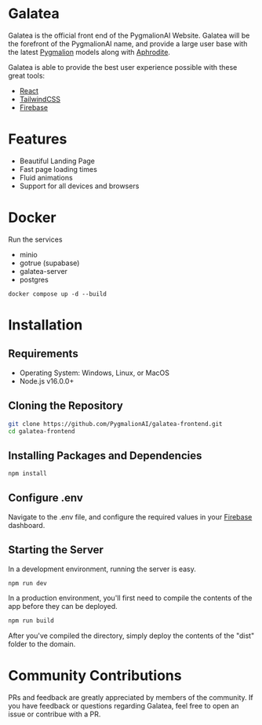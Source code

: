 # Galatea

Galatea is the official front end of the PygmalionAI Website. Galatea will be the forefront of the PygmalionAI name, and provide a large user base with the latest [Pygmalion](https://huggingface.co/PygmalionAI) models along with [Aphrodite](https://github.com/PygmalionAI/aphrodite-engine).

Galatea is able to provide the best user experience possible with these great tools:

- [React](https://react.dev/)
- [TailwindCSS](https://tailwindcss.com/)
- [Firebase](https://firebase.google.com/)

# Features

- Beautiful Landing Page
- Fast page loading times
- Fluid animations
- Support for all devices and browsers

# Docker

Run the services

- minio
- gotrue (supabase)
- galatea-server
- postgres

```
docker compose up -d --build
```

# Installation

## Requirements

- Operating System: Windows, Linux, or MacOS
- Node.js v16.0.0+

## Cloning the Repository

```bash
git clone https://github.com/PygmalionAI/galatea-frontend.git
cd galatea-frontend
```

## Installing Packages and Dependencies

```bash
npm install
```

## Configure .env

Navigate to the .env file, and configure the required values in your [Firebase](https://firebase.google.com/) dashboard.

## Starting the Server

In a development environment, running the server is easy.

```bashd
npm run dev
```

In a production environment, you'll first need to compile the contents of the app before they can be deployed.

```bash
npm run build
```

After you've compiled the directory, simply deploy the contents of the "dist" folder to the domain.

# Community Contributions

PRs and feedback are greatly appreciated by members of the community. If you have feedback or questions regarding Galatea, feel free to open an issue or contribue with a PR.
